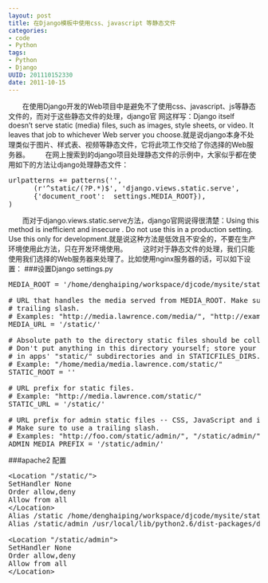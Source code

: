 ```yaml
---
layout: post
title: 在Django模板中使用css、javascript 等静态文件
categories:
- code
- Python
tags:
- Python
- Django
UUID: 201110152330
date: 2011-10-15
---
```


  　　在使用Django开发的Web项目中是避免不了使用css、javascript、js等静态文件的，而对于这些静态文件的处理，django官 网这样写：Django itself doesn’t serve static (media) files, such as images, style sheets, or video. It leaves that job to whichever Web server you choose.就是说django本身不处理类似于图片、样式表、视频等静态文件，它将此项工作交给了你选择的Web服务器。
  　　在网上搜索到的django项目处理静态文件的示例中，大家似乎都在使用如下的方法让django处理静态文件：
<pre id="python">
urlpatterns += patterns('',  
      (r'^static/(?P.*)$', 'django.views.static.serve',  
      {'document_root':  settings.MEDIA_ROOT}),  
)
</pre>
   　　而对于django.views.static.serve方法，django官网说得很清楚：Using this method is inefficient and insecure . Do not use this in a production setting. Use this only for development.就是说这种方法是低效且不安全的，不要在生产环境使用此方法，只在开发环境使用。
   　　这时对于静态文件的处理，我们只能使用我们选择的Web服务器来处理了。比如使用nginx服务器的话，可以如下设置：
###设置Django settings.py
<pre id="python">
MEDIA_ROOT = '/home/denghaiping/workspace/djcode/mysite/static/'

# URL that handles the media served from MEDIA_ROOT. Make sure to use a
# trailing slash.
# Examples: "http://media.lawrence.com/media/", "http://example.com/media/"
MEDIA_URL = '/static/'

# Absolute path to the directory static files should be collected to.
# Don't put anything in this directory yourself; store your static files
# in apps' "static/" subdirectories and in STATICFILES_DIRS.
# Example: "/home/media/media.lawrence.com/static/"
STATIC_ROOT = ''

# URL prefix for static files.
# Example: "http://media.lawrence.com/static/"
STATIC_URL = '/static/'

# URL prefix for admin static files -- CSS, JavaScript and images.
# Make sure to use a trailing slash.
# Examples: "http://foo.com/static/admin/", "/static/admin/".
ADMIN_MEDIA_PREFIX = '/static/admin/'
</pre>

###apache2 配置
<pre id="bash">
&lt;Location "/static/"&gt;
SetHandler None
Order allow,deny
Allow from all 
&lt;/Location&gt;
Alias /static /home/denghaiping/workspace/djcode/mysite/static
Alias /static/admin /usr/local/lib/python2.6/dist-packages/django/contrib/admin/media

&lt;Location "/static/admin"&gt;
SetHandler None                                                             
Order allow,deny
Allow from all 
&lt;/Location&gt;
</pre>
